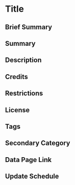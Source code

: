 <!-- The filename should match the OpenSGID layer_name. For example, roads.md. The category will be inferred from the directory structure -->

# Title

<!-- The human-readable layer name that should match the pageTitle item in the data page's metadata. If it's a statewide layer, it should include "Utah", e.g. "Utah Roads" -->

## Brief Summary

<!-- A super-short, one-liner description of the dataset. Corresponds to the pageDescription item in the data page's metadata -->

## Summary

<!-- A brief (<2048 characters for AGOL) explanation of the dataset to give the user a high-level overview of what the layer is when skimming lists of datasets. Will be the first description people see in Hub open data and should match the Summary section of the layer's data page  -->

## Description

<!-- A more in-depth explanation of the dataset, where it came from and how its created, so the user can decide if its what they need. It should answer the following questions (but the answers don't need to be formatted in this order; they can be merged, combined, or woven into a narrative if sensible):

What is the dataset
What is the purpose of the dataset
What does the dataset represent
How was the dataset created
How reliable and accurate is the dataset
-->

## Credits

<!-- List both who created the original data and who created and is hosting the dataset itself. For example, the roads layer data come from UDOT, cities, and counties and is created and hosted by UGRC. -->

## Restrictions

<!-- Any usage limitations or constraints on where or how the dataset can be used, including disclaimers and attribution rules -->

## License

<!-- The license the data are released under. Will usually be CC BY 4.0, but could be different. -->

## Tags

<!-- Each data set's tags should include the stewarding agency (UGRC, DWR, etc), "SGID," and the layer's category. Add any other relevant tags, but don't include any words in the layer's title-->

## Secondary Category

<!-- Another category the layer fits in, if applicable. Can be left blank. -->

## Data Page Link

<!-- Link to the layer's data page on gis.utah.gov -->

## Update Schedule

<!-- A general description of when the dataset is updated- weekly, quarterly, as needed, etc -->
